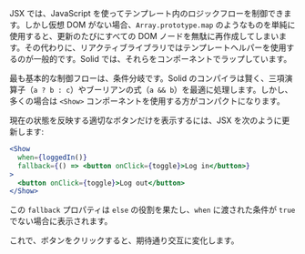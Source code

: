 JSX では、JavaScript を使ってテンプレート内のロジックフローを制御できます。しかし仮想 DOM がない場合、`Array.prototype.map` のようなものを単純に使用すると、更新のたびにすべての DOM ノードを無駄に再作成してしまいます。その代わりに、リアクティブライブラリではテンプレートヘルパーを使用するのが一般的です。Solid では、それらをコンポーネントでラップしています。

最も基本的な制御フローは、条件分岐です。Solid のコンパイラは賢く、三項演算子（`a ? b : c`）やブーリアンの式（`a && b`）を最適に処理します。しかし、多くの場合は `<Show>` コンポーネントを使用する方がコンパクトになります。

現在の状態を反映する適切なボタンだけを表示するには、JSX を次のように更新します:
```jsx
<Show
  when={loggedIn()}
  fallback={() => <button onClick={toggle}>Log in</button>}
>
  <button onClick={toggle}>Log out</button>
</Show>
```
この `fallback` プロパティは `else` の役割を果たし、`when` に渡された条件が `true` でない場合に表示されます。

これで、ボタンをクリックすると、期待通り交互に変化します。
